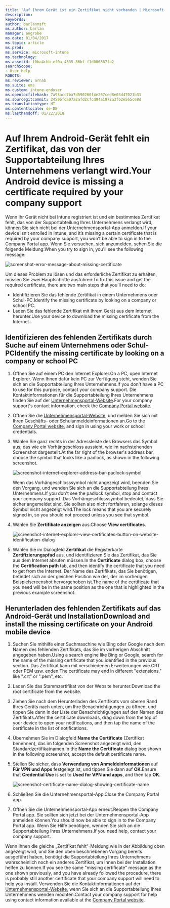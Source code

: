 ```yaml
---
title: "Auf Ihrem Gerät ist ein Zertifikat nicht vorhanden | Microsoft-Dokumentation"
description: 
keywords: 
author: barlanmsft
ms.author: barlan
manager: angrobe
ms.date: 01/04/2017
ms.topic: article
ms.prod: 
ms.service: microsoft-intune
ms.technology: 
ms.assetid: f0ba4cbb-ef0a-4335-86bf-f1d006867fa2
searchScope:
- User help
ROBOTS: 
ms.reviewer: arnab
ms.suite: ems
ms.custom: intune-enduser
ms.openlocfilehash: 7a93acc7ba7d590260f4e267ced8e03d47021b31
ms.sourcegitcommit: 2459bfda07a2afd2cfcd94a1972a3fb2e565ce8d
ms.translationtype: HT
ms.contentlocale: de-DE
ms.lasthandoff: 01/22/2018
---
```

# <a name="your-android-device-is-missing-a-certificate-required-by-your-company-support"></a><span data-ttu-id="2bfa4-102">Auf Ihrem Android-Gerät fehlt ein Zertifikat, das von der Supportabteilung Ihres Unternehmens verlangt wird.</span><span class="sxs-lookup"><span data-stu-id="2bfa4-102">Your Android device is missing a certificate required by your company support</span></span>

<span data-ttu-id="2bfa4-103">Wenn Ihr Gerät nicht bei Intune registriert ist und ein bestimmtes Zertifikat fehlt, das von der Supportabteilung Ihres Unternehmens verlangt wird, können Sie sich nicht bei der Unternehmensportal-App anmelden.</span><span class="sxs-lookup"><span data-stu-id="2bfa4-103">If your device isn’t enrolled in Intune, and it’s missing a certain certificate that is required by your company support, you won’t be able to sign in to the Company Portal app.</span></span> <span data-ttu-id="2bfa4-104">Wenn Sie versuchen, sich anzumelden, sehen Sie die folgende Meldung:</span><span class="sxs-lookup"><span data-stu-id="2bfa4-104">When you try to sign in, you'll see the following message:</span></span>

![screenshot-error-message-about-missing-certificate](./media/andr-cert_install-1-cert_missing.png)

<span data-ttu-id="2bfa4-106">Um dieses Problem zu lösen und das erforderliche Zertifikat zu erhalten, müssen Sie zwei Hauptschritte ausführen:</span><span class="sxs-lookup"><span data-stu-id="2bfa4-106">To fix this issue and get the required certificate, there are two main steps that you'll need to do:</span></span>

- <span data-ttu-id="2bfa4-107">Identifizieren Sie das fehlende Zertifikat in einem Unternehmens oder Schul-PC.</span><span class="sxs-lookup"><span data-stu-id="2bfa4-107">Identify the missing certificate by looking on a company or school PC.</span></span>
- <span data-ttu-id="2bfa4-108">Laden Sie das fehlende Zertifikat mit Ihrem Gerät aus dem Internet herunter.</span><span class="sxs-lookup"><span data-stu-id="2bfa4-108">Use your device to download the missing certificate from the Internet.</span></span>

## <a name="identify-the-missing-certificate-by-looking-on-a-company-or-school-pc"></a><span data-ttu-id="2bfa4-109">Identifizieren des fehlenden Zertifikats durch Suche auf einem Unternehmens oder Schul-PC</span><span class="sxs-lookup"><span data-stu-id="2bfa4-109">Identify the missing certificate by looking on a company or school PC</span></span>

1. <span data-ttu-id="2bfa4-110">Öffnen Sie auf einem PC den Internet Explorer.</span><span class="sxs-lookup"><span data-stu-id="2bfa4-110">On a PC, open Internet Explorer.</span></span> <span data-ttu-id="2bfa4-111">Wenn Ihnen dafür kein PC zur Verfügung steht, wenden Sie sich an die Supportabteilung Ihres Unternehmens.</span><span class="sxs-lookup"><span data-stu-id="2bfa4-111">If you don't have a PC to use for this purpose, contact your company support.</span></span> <span data-ttu-id="2bfa4-112">Die Kontaktinformationen für die Supportabteilung Ihres Unternehmens finden Sie auf der [Unternehmensportal-Website](https://portal.manage.microsoft.com#HelpDeskDialog).</span><span class="sxs-lookup"><span data-stu-id="2bfa4-112">For your company support's contact information, check the [Company Portal website](https://portal.manage.microsoft.com#HelpDeskDialog).</span></span>

2. <span data-ttu-id="2bfa4-113">Öffnen Sie die [Unternehmensportal-Website](https://portal.manage.microsoft.com#HelpDeskDialog), und melden Sie sich mit Ihren Geschäfts- oder Schulanmeldeinformationen an.</span><span class="sxs-lookup"><span data-stu-id="2bfa4-113">Go to the [Company Portal website](https://portal.manage.microsoft.com#HelpDeskDialog), and sign in using your work or school credentials.</span></span>

3. <span data-ttu-id="2bfa4-114">Wählen Sie ganz rechts in der Adressleiste des Browsers das Symbol aus, das wie ein Vorhängeschloss aussieht, wie im nachstehenden Screenshot dargestellt.</span><span class="sxs-lookup"><span data-stu-id="2bfa4-114">At the far right of the browser's address bar, choose the symbol that looks like a padlock, as shown in the following screenshot.</span></span>

    ![screenshot-internet-explorer-address-bar-padlock-symbol](./media/andr-missing-cert-ie-padlock-symbol.png)

    <span data-ttu-id="2bfa4-116">Wenn das Vorhängeschlosssymbol nicht angezeigt wird, beenden Sie den Vorgang, und wenden Sie sich an die Supportabteilung Ihres Unternehmens.</span><span class="sxs-lookup"><span data-stu-id="2bfa4-116">If you don't see the padlock symbol, stop and contact your company support.</span></span> <span data-ttu-id="2bfa4-117">Das Vorhängeschlosssymbol bedeutet, dass Sie sicher angemeldet sind, Sie sollten also nicht fortfahren, solange dieses Symbol nicht angezeigt wird.</span><span class="sxs-lookup"><span data-stu-id="2bfa4-117">The lock means that you are securely signed in, so you should not proceed unless you see that symbol.</span></span>

4. <span data-ttu-id="2bfa4-118">Wählen Sie **Zertifikate anzeigen** aus.</span><span class="sxs-lookup"><span data-stu-id="2bfa4-118">Choose **View certificates**.</span></span>

    ![screenshot-internet-explorer-view-certificates-button-on-website-identification-dialog](./media/andr-missg-cert-ie-view-cert-button.png)

5. <span data-ttu-id="2bfa4-120">Wählen Sie im Dialogfeld **Zertifikat** die Registerkarte **Zertifizierungspfad** aus, und identifizieren Sie das Zertifikat, das Sie aus dem Internet abrufen müssen.</span><span class="sxs-lookup"><span data-stu-id="2bfa4-120">In the **Certificate** dialog box, choose the **Certification path** tab, and then identify the certificate that you need to get from the Internet.</span></span> <span data-ttu-id="2bfa4-121">Der Name des Zertifikats, das Sie benötigen, befindet sich an der gleichen Position wie der, der im vorherigen Beispielscreenshot hervorgehoben ist.</span><span class="sxs-lookup"><span data-stu-id="2bfa4-121">The name of the certificate that you need will be in the same position as the one that is highlighted in the previous example screenshot.</span></span>

## <a name="download-and-install-the-missing-certificate-on-your-android-mobile-device"></a><span data-ttu-id="2bfa4-122">Herunterladen des fehlenden Zertifikats auf das Android-Gerät und Installation</span><span class="sxs-lookup"><span data-stu-id="2bfa4-122">Download and install the missing certificate on your Android mobile device</span></span>

1. <span data-ttu-id="2bfa4-123">Suchen Sie mithilfe einer Suchmaschine wie Bing oder Google nach dem Namen des fehlenden Zertifikats, das Sie im vorherigen Abschnitt angegeben haben.</span><span class="sxs-lookup"><span data-stu-id="2bfa4-123">Using a search engine like Bing or Google, search for the name of the missing certificate that you identified in the previous section.</span></span> <span data-ttu-id="2bfa4-124">Das Zertifikat kann mit verschiedenen Erweiterungen wie CRT oder PEM usw. enden.</span><span class="sxs-lookup"><span data-stu-id="2bfa4-124">The certificate may end in different "extensions," like ".crt" or ".pem", etc.</span></span>

2. <span data-ttu-id="2bfa4-125">Laden Sie das Stammzertifikat von der Website herunter.</span><span class="sxs-lookup"><span data-stu-id="2bfa4-125">Download the root certificate from the website.</span></span>

3. <span data-ttu-id="2bfa4-126">Ziehen Sie nach dem Herunterladen des Zertifikats vom oberen Rand Ihres Geräts nach unten, um Ihre Benachrichtigungen zu öffnen, und tippen Sie dann in der Liste der Benachrichtigungen auf den Namen des Zertifikats.</span><span class="sxs-lookup"><span data-stu-id="2bfa4-126">After the certificate downloads, drag down from the top of your device to open your notifications, and then tap the name of the certificate in the list of notifications.</span></span>

4. <span data-ttu-id="2bfa4-127">Übernehmen Sie im Dialogfeld **Name the Certificate** (Zertifikat benennen), das im folgenden Screenshot angezeigt wird, den Standardzertifikatnamen.</span><span class="sxs-lookup"><span data-stu-id="2bfa4-127">In the **Name the Certificate** dialog box shown in the following screenshot, accept the default certificate name.</span></span>

5. <span data-ttu-id="2bfa4-128">Stellen Sie sicher, dass **Verwendung von Anmeldeinformationen** auf **Für VPN und Apps** festgelegt ist, und tippen Sie dann auf **OK**.</span><span class="sxs-lookup"><span data-stu-id="2bfa4-128">Ensure that **Credential Use** is set to **Used for VPN and apps**, and then tap **OK**.</span></span>

    ![screenshot-certificate-name-dialog-showing-certificate-name](./media/andr-missing-cert-cert-name.png)

6. <span data-ttu-id="2bfa4-130">Schließen Sie die Unternehmensportal-App.</span><span class="sxs-lookup"><span data-stu-id="2bfa4-130">Close the Company Portal app.</span></span>

7. <span data-ttu-id="2bfa4-131">Öffnen Sie die Unternehmensportal-App erneut.</span><span class="sxs-lookup"><span data-stu-id="2bfa4-131">Reopen the Company Portal app.</span></span> <span data-ttu-id="2bfa4-132">Sie sollten sich jetzt bei der Unternehmensportal-App anmelden können.</span><span class="sxs-lookup"><span data-stu-id="2bfa4-132">You should now be able to sign in to the Company Portal app.</span></span> <span data-ttu-id="2bfa4-133">Wenn Sie Hilfe benötigen, wenden Sie sich an die Supportabteilung Ihres Unternehmens.</span><span class="sxs-lookup"><span data-stu-id="2bfa4-133">If you need help, contact your company support.</span></span>

<span data-ttu-id="2bfa4-134">Wenn Ihnen die gleiche „Zertifikat fehlt“-Meldung wie in der Abbildung oben angezeigt wird, und Sie den oben beschriebenen Vorgang bereits ausgeführt haben, benötigt die Supportabteilung Ihres Unternehmens wahrscheinlich noch ein anderes Zertifikat, um Ihnen bei der Installation helfen zu können.</span><span class="sxs-lookup"><span data-stu-id="2bfa4-134">If you see the same "missing certificate" message as the one shown previously, and you have already followed the procedure, there is probably still another certificate that your company support will need to help you install.</span></span> <span data-ttu-id="2bfa4-135">Verwenden Sie die Kontaktinformationen auf der [Unternehmensportal-Website](https://portal.manage.microsoft.com#HelpDeskDialog), wenn Sie sich an die Supportabteilung Ihres Unternehmens wenden möchten.</span><span class="sxs-lookup"><span data-stu-id="2bfa4-135">Contact your company support for help using contact information available at the [Company Portal website](https://portal.manage.microsoft.com#HelpDeskDialog).</span></span>

